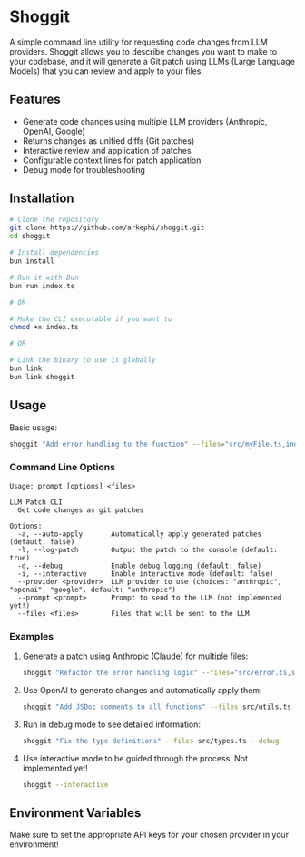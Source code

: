 # Shoggit

A simple command line utility for requesting code changes from LLM providers. Shoggit allows you to describe changes you want to make to your codebase, and it will generate a Git patch using LLMs (Large Language Models) that you can review and apply to your files.

## Features

- Generate code changes using multiple LLM providers (Anthropic, OpenAI, Google)
- Returns changes as unified diffs (Git patches)
- Interactive review and application of patches
- Configurable context lines for patch application
- Debug mode for troubleshooting

## Installation

```bash
# Clone the repository
git clone https://github.com/arkephi/shoggit.git
cd shoggit

# Install dependencies
bun install

# Run it with Bun
bun run index.ts

# OR

# Make the CLI executable if you want to 
chmod +x index.ts

# OR

# Link the binary to use it globally
bun link
bun link shoggit
```

## Usage

Basic usage:

```bash
shoggit "Add error handling to the function" --files="src/myFile.ts,index.ts" --provider=anthropic
```

### Command Line Options

```
Usage: prompt [options] <files>

LLM Patch CLI
  Get code changes as git patches

Options:
  -a, --auto-apply       Automatically apply generated patches (default: false)
  -l, --log-patch        Output the patch to the console (default: true)
  -d, --debug            Enable debug logging (default: false)
  -i, --interactive      Enable interactive mode (default: false)
  --provider <provider>  LLM provider to use (choices: "anthropic", "openai", "google", default: "anthropic")
  --prompt <prompt>      Prompt to send to the LLM (not implemented yet!)
  --files <files>        Files that will be sent to the LLM
```

### Examples

1. Generate a patch using Anthropic (Claude) for multiple files:

   ```bash
   shoggit "Refactor the error handling logic" --files="src/error.ts,src/logger.ts" --provider anthropic
   ```

2. Use OpenAI to generate changes and automatically apply them:

   ```bash
   shoggit "Add JSDoc comments to all functions" --files src/utils.ts --provider openai --auto-apply
   ```

3. Run in debug mode to see detailed information:

   ```bash
   shoggit "Fix the type definitions" --files src/types.ts --debug
   ```

4. Use interactive mode to be guided through the process: Not implemented yet!
   ```bash
   shoggit --interactive
   ```

## Environment Variables

Make sure to set the appropriate API keys for your chosen provider in your environment!
